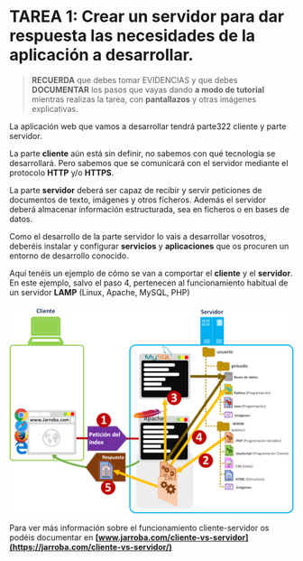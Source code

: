 # TAREA 1: Crear un servidor para dar respuesta las necesidades de la aplicación a desarrollar.

 
> **RECUERDA** que debes tomar EVIDENCIAS y que debes **DOCUMENTAR** los pasos que vayas dando **a modo de tutorial** mientras realizas la tarea, con **pantallazos** y otras imágenes explicativas.

La aplicación web que vamos a desarrollar tendrá parte322 cliente y parte servidor.

La parte **cliente** aún está sin definir, no sabemos con qué tecnología se desarrollará. Pero sabemos que se comunicará con el servidor mediante el protocolo **HTTP** y/o **HTTPS**.

La parte **servidor** deberá ser capaz de recibir y servir peticiones de documentos de texto, imágenes y otros ficheros. Además el servidor deberá almacenar información estructurada, sea en ficheros o en bases de datos.

Como el desarrollo de la parte servidor lo vais a desarrollar vosotros, deberéis instalar y configurar **servicios** y **aplicaciones** que os procuren un entorno de desarrollo conocido. 

Aquí tenéis un ejemplo de cómo se van a comportar el **cliente** y el **servidor**. En este ejemplo, salvo el paso 4, pertenecen al funcionamiento habitual de un servidor **LAMP** (Linux, Apache, MySQL, PHP)

![](images/tarea01-img01-cliente-servidor-esquema.png)

Para ver más información sobre el funcionamiento cliente-servidor os podéis documentar en **[www.jarroba.com/cliente-vs-servidor](https://jarroba.com/cliente-vs-servidor/)**